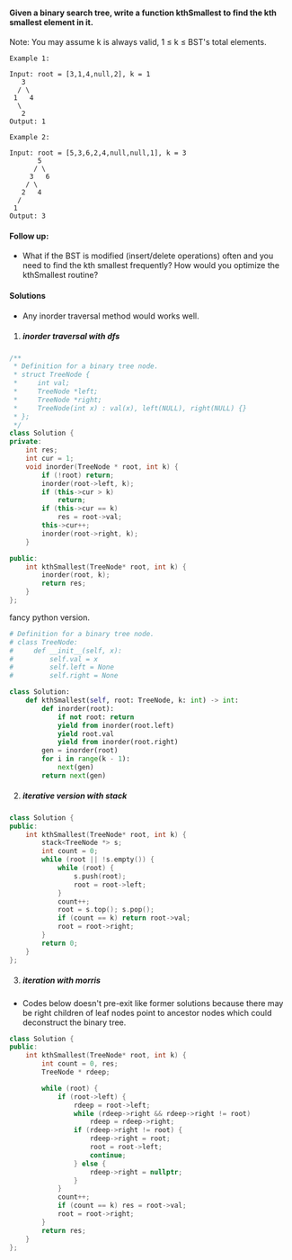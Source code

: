 #### Given a binary search tree, write a function kthSmallest to find the kth smallest element in it.

Note:
You may assume k is always valid, 1 ≤ k ≤ BST's total elements.

```
Example 1:

Input: root = [3,1,4,null,2], k = 1
   3
  / \
 1   4
  \
   2
Output: 1

Example 2:

Input: root = [5,3,6,2,4,null,null,1], k = 3
       5
      / \
     3   6
    / \
   2   4
  /
 1
Output: 3
```

#### Follow up:
- What if the BST is modified (insert/delete operations) often and you need to find the kth smallest frequently? How would you optimize the kthSmallest routine?

#### Solutions

- Any inorder traversal method would works well.

1. ##### inorder traversal with dfs

```c++
/**
 * Definition for a binary tree node.
 * struct TreeNode {
 *     int val;
 *     TreeNode *left;
 *     TreeNode *right;
 *     TreeNode(int x) : val(x), left(NULL), right(NULL) {}
 * };
 */
class Solution {
private:
    int res;
    int cur = 1;
    void inorder(TreeNode * root, int k) {
        if (!root) return;
        inorder(root->left, k);
        if (this->cur > k)
            return;
        if (this->cur == k)
            res = root->val;
        this->cur++;
        inorder(root->right, k);
    }

public:
    int kthSmallest(TreeNode* root, int k) {
        inorder(root, k);
        return res;
    }
};
```

fancy python version.

```python
# Definition for a binary tree node.
# class TreeNode:
#     def __init__(self, x):
#         self.val = x
#         self.left = None
#         self.right = None

class Solution:
    def kthSmallest(self, root: TreeNode, k: int) -> int:
        def inorder(root):
            if not root: return
            yield from inorder(root.left)
            yield root.val
            yield from inorder(root.right)
        gen = inorder(root)
        for i in range(k - 1):
            next(gen)
        return next(gen)
```

2. ##### iterative version with stack

```c++
class Solution {
public:
    int kthSmallest(TreeNode* root, int k) {
        stack<TreeNode *> s;
        int count = 0;
        while (root || !s.empty()) {
            while (root) {
                s.push(root);
                root = root->left;
            }
            count++;
            root = s.top(); s.pop();
            if (count == k) return root->val;
            root = root->right;
        }
        return 0;
    }
};
```

3. ##### iteration with morris

- Codes below doesn't pre-exit like former solutions because there may be right children of leaf nodes point to ancestor nodes which could deconstruct the binary tree.

```c++
class Solution {
public:
    int kthSmallest(TreeNode* root, int k) {
        int count = 0, res;
        TreeNode * rdeep;

        while (root) {
            if (root->left) {
                rdeep = root->left;
                while (rdeep->right && rdeep->right != root)
                    rdeep = rdeep->right;
                if (rdeep->right != root) {
                    rdeep->right = root;
                    root = root->left;
                    continue;
                } else {
                    rdeep->right = nullptr;
                }
            }
            count++;
            if (count == k) res = root->val;
            root = root->right;
        }
        return res;
    }
};
```